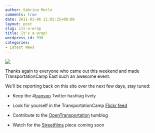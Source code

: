 ```yaml
---
author: Sabrina Merlo
comments: true
date: 2011-03-06 21:02:25+00:00
layout: post
slug: its-a-wrap
title: It's a wrap!
wordpress_id: 930
categories:
- Latest News
---
```


[![](http://transportationcamp.org/wp-content/uploads/2011/03/IMG_29131-1024x768.jpg)](http://transportationcamp.org/wp-content/uploads/2011/03/IMG_29131.jpg)

Thanks again to everyone who came out this weekend and made TransportationCamp East such an awesome event.

We'll be reporting back on this site over the next few days, stay tuned:



	
  * Keep the #[transpo](http://twitter.com/#!/search/%23transpo) Twitter hashtag lively

	
  * Look for yourself in the TransportationCamp [Flickr feed](http://www.flickr.com/photos/60342128@N08/)

	
  * Contribute to the [OpenTransportation](http://opentransportation.tumblr.com/) tumblog

	
  * Watch for the [Streetfilms](http://twitter.com/#!/Streetfilms) piece coming soon


